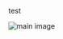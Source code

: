 test

![main image](https://raw.githubusercontent.com/wpcraft-ru/wooms/master/screenshots/screenshot-1.gif)
